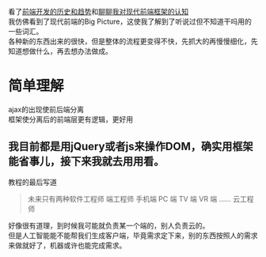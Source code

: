 [mTime]:#(1534521862989)
<!---
在学框架之前，我想先知道框架的作用，这样可以让我更有动力去学它
--->
看了[前端开发的历史和趋势](https://github.com/ruanyf/jstraining/blob/master/docs/history.md)和[聊聊我对现代前端框架的认知](https://github.com/berwin/Blog/issues/20)  
我仿佛看到了现代前端的Big Picture，这使我了解到了听说过但不知道干吗用的一些词汇。  
各种新的东西出来的很快，但是整体的流程更变得不快，先抓大的再慢慢细化，先知道想做什么，再去想办法做成。  
# 简单理解
ajax的出现使前后端分离  
框架使分离后的前端层更有逻辑，更好用  

我目前都是用jQuery或者js来操作DOM，确实用框架能省事儿，接下来我就去用用看。  
---
教程的最后写道

> 未来只有两种软件工程师
端工程师
手机端
PC 端
TV 端
VR 端
……
云工程师

好像很有道理，到时候我可能就负责某一个端的，别人负责云的。  
但是人工智能能不能帮我们生成客户端，毕竟需求定下来，别的东西按照人的需求来做就好了，机器或许也能完成需求。
